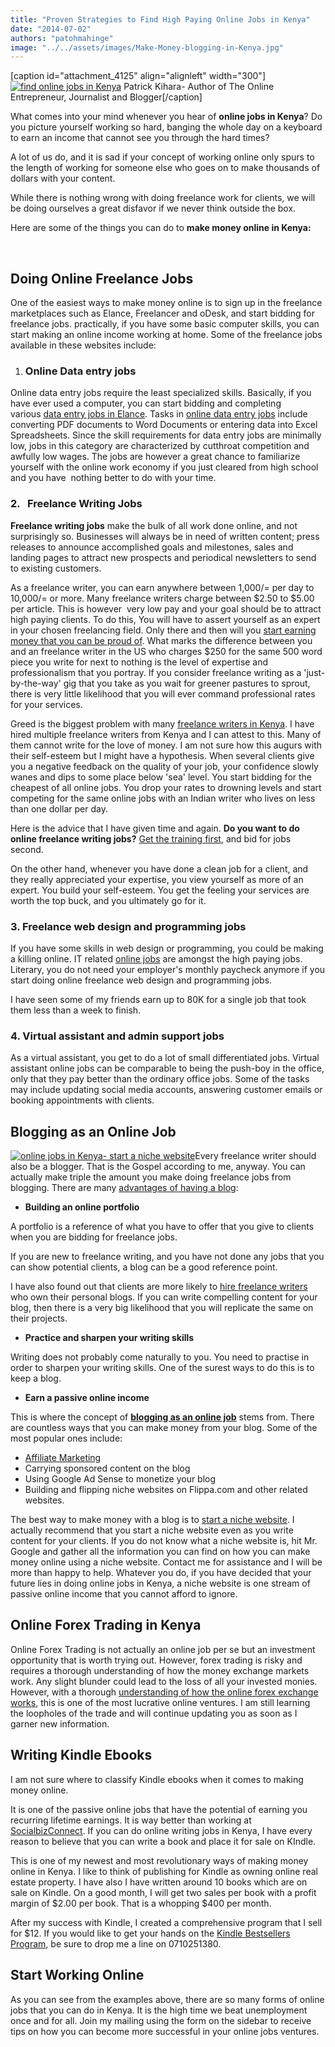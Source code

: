 ```yaml
---
title: "Proven Strategies to Find High Paying Online Jobs in Kenya"
date: "2014-07-02"
authors: "patohmahinge"
image: "../../assets/images/Make-Money-blogging-in-Kenya.jpg"
---
```


\[caption id="attachment\_4125" align="alignleft" width="300"\][![find online jobs in Kenya](images/patoh1-300x168.jpg)](https://mahinge.com/wp-content/uploads/2014/06/patoh1.jpg) Patrick Kihara- Author of The Online Entrepreneur, Journalist and Blogger\[/caption\]

What comes into your mind whenever you hear of **online jobs in Kenya**? Do you picture yourself working so hard, banging the whole day on a keyboard to earn an income that cannot see you through the hard times?

A lot of us do, and it is sad if your concept of working online only spurs to the length of working for someone else who goes on to make thousands of dollars with your content.

While there is nothing wrong with doing freelance work for clients, we will be doing ourselves a great disfavor if we never think outside the box.

Here are some of the things you can do to **make money online in Kenya:**

 

## Doing Online Freelance Jobs

One of the easiest ways to make money online is to sign up in the freelance marketplaces such as Elance, Freelancer and oDesk, and start bidding for freelance jobs. practically, if you have some basic computer skills, you can start making an online income working at home. Some of the freelance jobs available in these websites include:

1. ### **Online Data entry jobs**
    

Online data entry jobs require the least specialized skills. Basically, if you have ever used a computer, you can start bidding and completing various [data entry jobs in Elance](https://mahinge.com/wp-content/uploads/2014/07/sct-data-entry-10194 "data entry jobs"). Tasks in [online data entry jobs](https://mahinge.com/ "online jobs in Kenya") include converting PDF documents to Word Documents or entering data into Excel Spreadsheets. Since the skill requirements for data entry jobs are minimally low, jobs in this category are characterized by cutthroat competition and awfully low wages. The jobs are however a great chance to familiarize yourself with the online work economy if you just cleared from high school and you have  nothing better to do with your time.  

### **2\.   Freelance Writing Jobs**

**Freelance writing jobs** make the bulk of all work done online, and not surprisingly so. Businesses will always be in need of written content; press releases to announce accomplished goals and milestones, sales and landing pages to attract new prospects and periodical newsletters to send to existing customers.

As a freelance writer, you can earn anywhere between 1,000/= per day to 10,000/= or more. Many freelance writers charge between $2.50 to $5.00 per article. This is however  very low pay and your goal should be to attract high paying clients. To do this, You will have to assert yourself as an expert in your chosen freelancing field. Only there and then will you [start earning money that you can be proud of](https://mahinge.com/wp-content/uploads/2014/07/the-best-paying-work-at-home-jobs). What marks the difference between you and an freelance writer in the US who charges $250 for the same 500 word piece you write for next to nothing is the level of expertise and professionalism that you portray. If you consider freelance writing as a 'just-by-the-way' gig that you take as you wait for greener pastures to sprout, there is very little likelihood that you will ever command professional rates for your services.

Greed is the biggest problem with many [freelance writers in Kenya](http://www.andikawriters.com/ "freelance writers in Kenya"). I have hired multiple freelance writers from Kenya and I can attest to this. Many of them cannot write for the love of money. I am not sure how this augurs with their self-esteem but I might have a hypothesis. When several clients give you a negative feedback on the quality of your job, your confidence slowly wanes and dips to some place below 'sea' level. You start bidding for the cheapest of all online jobs. You drop your rates to drowning levels and start competing for the same online jobs with an Indian writer who lives on less than one dollar per day.

Here is the advice that I have given time and again. **Do you want to do online freelance writing jobs?** [Get the training first](https://mahinge.com/online-jobs-kenya-2014-training/ "online jobs training in Kenya"), and bid for jobs second.

On the other hand, whenever you have done a clean job for a client, and they really appreciated your expertise, you view yourself as more of an expert. You build your self-esteem. You get the feeling your services are worth the top buck, and you ultimately go for it.

### 3\. **Freelance web design and programming jobs**

If you have some skills in web design or programming, you could be making a killing online. IT related [online jobs](https://mahinge.com/) are amongst the high paying jobs. Literary, you do not need your employer's monthly paycheck anymore if you start doing online freelance web design and programming jobs.

I have seen some of my friends earn up to 80K for a single job that took them less than a week to finish.

### 4\. **Virtual assistant and admin support jobs**

As a virtual assistant, you get to do a lot of small differentiated jobs. Virtual assistant online jobs can be comparable to being the push-boy in the office, only that they pay better than the ordinary office jobs. Some of the tasks may include updating social media accounts, answering customer emails or booking appointments with clients.

## Blogging as an Online Job

[![online jobs in Kenya- start a niche website](images/online-jobs-in-Kenya-start-a-niche-website-300x250.png)](https://mahinge.com/wp-content/uploads/2014/03/online-jobs-in-Kenya-start-a-niche-website.png)Every freelance writer should also be a blogger. That is the Gospel according to me, anyway. You can actually make triple the amount you make doing freelance jobs from blogging. There are many [advantages of having a blog](https://mahinge.com/10-incredible-reasons-business-needs-blog/ "why should you blog"):

- **Building an online portfolio**

A portfolio is a reference of what you have to offer that you give to clients when you are bidding for freelance jobs.

If you are new to freelance writing, and you have not done any jobs that you can show potential clients, a blog can be a good reference point.

I have also found out that clients are more likely to [hire freelance writers](http://www.andikawriters.com/ "hire freelance writers in Kenya") who own their personal blogs. If you can write compelling content for your blog, then there is a very big likelihood that you will replicate the same on their projects.

- **Practice and sharpen your writing skills**

Writing does not probably come naturally to you. You need to practise in order to sharpen your writing skills. One of the surest ways to do this is to keep a blog.

- **Earn a passive online income**

This is where the concept of [**blogging as an online job**](https://mahinge.com/6-incredible-ways-make-money-blogging-making/ "how to make money blogging") stems from. There are countless ways that you can make money from your blog. Some of the most popular ones include:

- [Affiliate Marketing](https://mahinge.com/category/affiliate-marketing/ "affiliate marketing")
- Carrying sponsored content on the blog
- Using Google Ad Sense to monetize your blog
- Building and flipping niche websites on Flippa.com and other related websites.

The best way to make money with a blog is to [start a niche website](https://mahinge.com/wp-content/uploads/2014/07/how-to-build-a-niche-site). I actually recommend that you start a niche website even as you write content for your clients. If you do not know what a niche website is, hit Mr. Google and gather all the information you can find on how you can make money online using a niche website. Contact me for assistance and I will be more than happy to help. Whatever you do, if you have decided that your future lies in doing online jobs in Kenya, a niche website is one stream of passive online income that you cannot afford to ignore.

## Online Forex Trading in Kenya

Online Forex Trading is not actually an online job per se but an investment opportunity that is worth trying out. However, forex trading is risky and requires a thorough understanding of how the money exchange markets work. Any slight blunder could lead to the loss of all your invested monies. However, with a thorough [understanding of how the online forex exchange works](https://mahinge.com/forex-trading-kenya/ "online forex trading in kenya"), this is one of the most lucrative online ventures. I am still learning the loopholes of the trade and will continue updating you as soon as I garner new information.

## Writing Kindle Ebooks

I am not sure where to classify Kindle ebooks when it comes to making money online.

It is one of the passive online jobs that have the potential of earning you recurring lifetime earnings. It is way better than working at [SocialbizConnect](https://mahinge.com/socialbizconnect-sbc-kenya-review/ "socialbizconnect"). If you can do online writing jobs in Kenya, I have every reason to believe that you can write a book and place it for sale on KIndle.

This is one of my newest and most revolutionary ways of making money online in Kenya. I like to think of publishing for Kindle as owning online real estate property. I have also I have written around 10 books which are on sale on Kindle. On a good month, I will get two sales per book with a profit margin of $2.00 per book. That is a whopping $400 per month.

After my success with Kindle, I created a comprehensive program that I sell for $12. If you would like to get your hands on the [Kindle Bestsellers Program](https://mahinge.com/introducing-kindle-bestsellers-program/ "Kindle bestsellers program"), be sure to drop me a line on 0710251380.

## Start Working Online

As you can see from the examples above, there are so many forms of online jobs that you can do in Kenya. It is the high time we beat unemployment once and for all. Join my mailing using the form on the sidebar to receive tips on how you can become more successful in your online jobs ventures.
